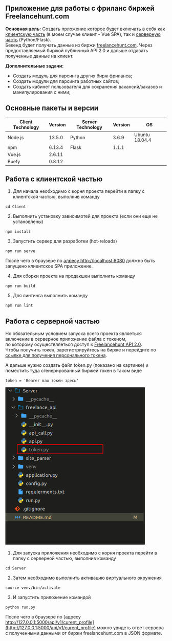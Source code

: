 ## Приложение для работы с фриланс биржей Freelancehunt.com

**Основная цель:** Создать прложение которое будет включать в себя как [клиентскую часть](https://github.com/VladKurluk/FreelancehuntAPI/tree/master/Client) (в моем случае клиент - Vue SPA), так и [серверную часть](https://github.com/VladKurluk/FreelancehuntAPI/tree/master/Server) (Python/Flask).  
Бекенд будет получать данные из биржи [freelancehunt.com](https://freelancehunt.com/). Через предоставляемый биржой публичный API 2.0 и дальше отдавать полученные данные на клиент.

**Дополнительные задачи:**
- Создать модуль для парсинга других бирж фриланса;
- Создать модули для парсинга работных сайтов;
- Создать кабинет пользователя для сохранения вакансий/заказов и манипулирования с ними;

##  Основные пакеты и версии

| Client Technology | Version | Server Technology | Version | OS |
| ------ | ------ | ------ | ------ | ------ |
| Node.js | 13.5.0 | Python | 3.6.9 | Ubuntu 18.04.4 |
| npm | 6.13.4 | Flask | 1.1.1 |  |
| Vue.js | 2.6.11 |  |  |  |
| Buefy | 0.8.12 |  |  |  |

##  Работа с клиентской частью

1) Для начала необходимо с корня проекта перейти в папку с клиентской частью, выполнив команду
```
cd Client
```

2) Выполнить установку зависимотей для проекта (если они еще не установлены)
```
npm install
```

3) Запустить сервер для разработки (hot-reloads)
```
npm run serve
```

После чего в браузере по [адресу http://localhost:8080](http://localhost:8080) должно быть запущено клиентское SPA приложение.

4) Для сборки проекта на продакшен выполнить команду
```
npm run build
```

5) Для линтинга выполнить команду
```
npm run lint
```

##  Работа с серверной частью

Но обязательным условием запуска всего проекта являеться включение в серверное приложение файла с токеном,  
по которому осуществляеться доступ к [Freelancehunt API 2.0](https://apidocs.freelancehunt.com/?version=latest).  
Чтобы получить токен, зарегистрируйтесь на бирже и перейдите по [ссылке для получения персонального токена](https://freelancehunt.com/my/api).

А дальше нужно создать файл token.py (показано на картинке) и поместить туда сгенерированный биржей токен в таком виде
```
token = 'Bearer ваш токен здесь'
```

![](https://github.com/VladKurluk/FreelancehuntAPI/blob/master/token.png)

1) Для запуска приложения необходимо с корня проекта перейти в папку с серверной частью, выполнив команду
```
cd Server
```

2) Затем необходимо выполнить активацию виртуального окружения
```
source venv/bin/activate
```

3) И запустить приложение командой
```
python run.py
```

После чего в браузере по [адресу http://127.0.0.1:5000/api/v1/curent_profile](http://127.0.0.1:5000/api/v1/curent_profile) можно увидеть ответ сервера с полученными данными от биржи freelancehunt.com в JSON формате.

